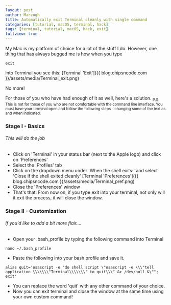 ```yaml
---
layout: post
author: Marzogh
title: Automatically exit Terminal cleanly with single command
categories: [tutorial, macOS, terminal, hack]
tags: [terminal, tutorial, macOS, hack, exit]
fullview: true
---
```


My Mac is my platform of choice for a lot of the stuff I do. However, one thing that has always bugged me is how when you type
``` shell
exit
```

into Terminal you see this:
[Terminal 'Exit']({{ blog.chipsncode.com }}/assets/media/Terminal_exit.png)

No more!

For those of you who have had enough of it as well, here's a solution.
<sub>
P.S. This is not for those of you who are not comfortable with the command line interface. You must have your terminal open and follow the following steps - changing some of the text as and when indicated.</sub>

<h3> Stage I - Basics</h3>
<h6> This will do the job </h6>

- Click on 'Terminal' in your status bar (next to the Apple logo) and click on 'Preferences'
- Select the 'Profiles' tab
- Click on the dropdown menu under 'When the shell exits:' and select 'Close if the shell exited cleanly'
[Terminal 'Preferences']({{ blog.chipsncode.com }}/assets/media/Terminal_pref.png)
- Close the 'Preferences' window
- That's that. From now on, if you type exit into your terminal, not only will it exit the process, it will close the window.

<h3> Stage II - Customization</h3>
<h6> If you'd like to add a bit more flair.... </h6>

- Open your .bash_profile by typing the following command into Terminal
``` shell
nano ~/.bash_profile
```
- Paste the following into your bash profile and save it.
``` shell
alias quit='osascript -e "do shell script \"osascript -e \\\"tell application \\\\\\\"Terminal\\\\\\\" to quit\\\" &> /dev/null &\""; exit'
```
- You can replace the word 'quit' with any other command of your choice.
- Now you can exit terminal and close the window at the same time using your own custom command!
